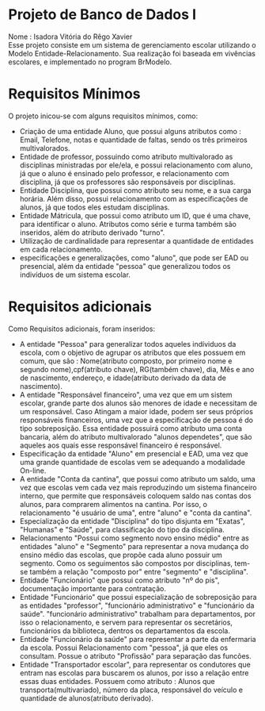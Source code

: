 # Projeto de Banco de Dados I
Nome : Isadora Vitória do Rêgo Xavier <br/> 
Esse projeto consiste em um sistema de gerenciamento escolar utilizando o Modelo Entidade-Relacionamento. Sua realização foi baseada em vivências escolares, e implementado no program BrModelo. 

# Requisitos Mínimos
O projeto inicou-se com alguns requisitos mínimos, como:

- Criação de uma entidade Aluno, que possui alguns atributos como : Email, Telefone, notas e quantidade de faltas, sendo os três primeiros multivalorados.
- Entidade de professor, possuindo como atributo multivalorado as disciplinas ministradas por ele/ela, e possui relacionamento com aluno, já que o aluno é ensinado pelo professor, e relacionamento com disciplina, já que os professores são responsáveis por disciplinas.
- Entidade Disciplina, que possui como atributo seu nome, e a sua carga horária. Além disso, possui relacionamento com as especificações de alunos, já que todos eles estudam disciplinas.
- Entidade Mátricula, que possui como atributo um ID, que é uma chave, para identificar o aluno. Atributos como série e turma também são inseridos, além do atributo derivado "turno".
- Utilização de cardinalidade para representar a quantidade de entidades em cada relacionamento.
- especificações e generalizações, como "aluno", que pode ser EAD ou presencial, além da entidade "pessoa" que generalizou todos os indivíduos de um sistema escolar.

# Requisitos adicionais
Como Requisitos adicionais, foram inseridos: 

- A entidade "Pessoa" para generalizar todos aqueles indíviduos da escola, com o objetivo de agrupar os atributos que eles possuem em comum, que são : Nome(atributo composto, por primeiro nome e segundo nome),cpf(atributo chave), RG(também chave), dia, Mês e ano de nascimento, endereço, e idade(atributo derivado da data de nascimento).
- A entidade "Responsável financeiro", uma vez que em um sistem escolar, grande parte dos alunos são menores de idade e necessitam de um responsável. Caso Atingam a maior idade, podem ser seus próprios responsáveis financeiros, uma vez que a especificação de pessoa é do tipo sobreposição. Essa entidade possuirá como atributo uma conta bancaria, além do atributo multivalorado "alunos dependetes", que são aqueles aos quais esse responsável financeiro é responsável. 
- Especificação da entidade "Aluno" em presencial e EAD, uma vez que uma grande quantidade de escolas vem se adequando a modalidade On-line.
- A entidade "Conta da cantina", que possui como atributo um saldo, uma vez que escolas vem cada vez mais reproduzindo um sistema financeiro interno, que permite que responsáveis coloquem saldo nas contas dos alunos, para comprarem alimentos na cantina. Por isso, o relacionamento "é usuário de uma", entre "aluno" e "conta da cantina".
- Especialização da entidade "Disciplina" do tipo disjunta em "Exatas", "Humanas" e "Saúde", para classificação do tipo da disciplina.
- Relacionamento "Possui como segmento novo ensino médio" entre as entidades "aluno" e "Segmento" para representar a nova mudança do ensino médio das escolas, que propõe cada aluno possuir um segmento. Como os seguimentos são compostos por disciplinas, tem-se também a relação "composto por" entre "segmento" e "disciplina".
- Entidade "Funcionário" que possui como atributo "nº do pis", documentação importante para contratação.
- Entidade "Funcionário" que possui especialização de sobreposição para as entidades "professor", "funcionário administrativo" e "funcionário da saúde". "funcionário administrativo" trabalham para departamentos, por isso o relacionamento, e servem para representar os secretários, funcionários da biblioteca, dentros os departamentos da escola.
- Entidade "Funcionário da saúde" para representar a parte da enfermaria da escola. Possui Relacionamento com "pessoa", já que eles os consultam. Possue o atributo "Profissão" para separação das funcões.
- Entidade "Transportador escolar", para representar os condutores que entram nas escolas para buscarem os alunos, por isso a relação entre essas duas entidades. Possuem como atributo : Alunos que transporta(multivariado), número da placa, responsável do veículo e quantidade de alunos(atributo derivado).

